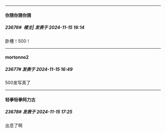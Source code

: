 ﻿
*****

####  你猜你猜你猜  
##### 23676#         楼主| 发表于 2024-11-15 16:14

卧槽！500！


*****

####  mortonno2  
##### 23677#       发表于 2024-11-15 16:49

500发写真了


*****

####  轻拳轻拳阿力古  
##### 23678#       发表于 2024-11-15 17:25

出息了啊


